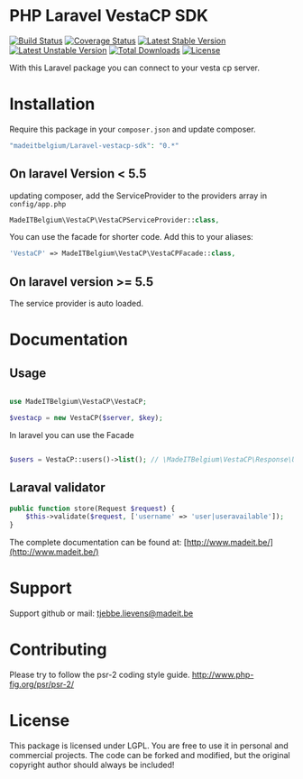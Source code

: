 # PHP Laravel VestaCP SDK
[![Build Status](https://travis-ci.org/madeITBelgium/Laravel-VestaCP-SDK.svg?branch=master)](https://travis-ci.org/madeITBelgium/Laravel-VestaCP-SDK)
[![Coverage Status](https://coveralls.io/repos/github/madeITBelgium/Laravel-VestaCP-SDK/badge.svg?branch=master)](https://coveralls.io/github/madeITBelgium/Laravel-VestaCP-SDK?branch=master)
[![Latest Stable Version](https://poser.pugx.org/madeITBelgium/Laravel-VestaCP-SDK/v/stable.svg)](https://packagist.org/packages/madeITBelgium/Laravel-VestaCP-SDK)
[![Latest Unstable Version](https://poser.pugx.org/madeITBelgium/Laravel-VestaCP-SDK/v/unstable.svg)](https://packagist.org/packages/madeITBelgium/Laravel-VestaCP-SDK)
[![Total Downloads](https://poser.pugx.org/madeITBelgium/Laravel-VestaCP-SDK/d/total.svg)](https://packagist.org/packages/madeITBelgium/Laravel-VestaCP-SDK)
[![License](https://poser.pugx.org/madeITBelgium/Laravel-VestaCP-SDK/license.svg)](https://packagist.org/packages/madeITBelgium/Laravel-VestaCP-SDK)

With this Laravel package you can connect to your vesta cp server.

# Installation

Require this package in your `composer.json` and update composer.

```php
"madeitbelgium/Laravel-vestacp-sdk": "0.*"
```

## On laravel Version < 5.5
updating composer, add the ServiceProvider to the providers array in `config/app.php`

```php
MadeITBelgium\VestaCP\VestaCPServiceProvider::class,
```

You can use the facade for shorter code. Add this to your aliases:

```php
'VestaCP' => MadeITBelgium\VestaCP\VestaCPFacade::class,
```
## On laravel version >= 5.5
The service provider is auto loaded.

# Documentation
## Usage
```php

use MadeITBelgium\VestaCP\VestaCP;

$vestacp = new VestaCP($server, $key);

```

In laravel you can use the Facade
```php

$users = VestaCP::users()->list(); // \MadeITBelgium\VestaCP\Response\User

```

## Laraval validator
```php
public function store(Request $request) {
    $this->validate($request, ['username' => 'user|useravailable']);
}
```

The complete documentation can be found at: [http://www.madeit.be/](http://www.madeit.be/)

# Support

Support github or mail: tjebbe.lievens@madeit.be

# Contributing

Please try to follow the psr-2 coding style guide. http://www.php-fig.org/psr/psr-2/
# License

This package is licensed under LGPL. You are free to use it in personal and commercial projects. The code can be forked and modified, but the original copyright author should always be included!
